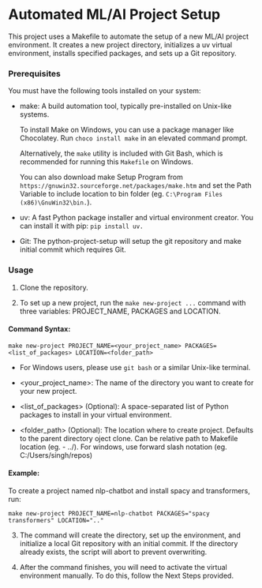# Automated ML/AI Project Setup

This project uses a Makefile to automate the setup of a new ML/AI project environment. It creates a new project directory, initializes a uv virtual environment, installs specified packages, and sets up a Git repository.

### Prerequisites

You must have the following tools installed on your system:

- make: A build automation tool, typically pre-installed on Unix-like systems.

  To install Make on Windows, you can use a package manager like Chocolatey. Run `choco install make` in an elevated command prompt.

  Alternatively, the `make` utility is included with Git Bash, which is recommended for running this `Makefile` on Windows.

  You can also download make Setup Program from `https://gnuwin32.sourceforge.net/packages/make.htm` and set the Path Variable to include location to bin folder (eg. `C:\Program Files (x86)\GnuWin32\bin.`).
  
- uv: A fast Python package installer and virtual environment creator. You can install it with pip: `pip install uv.`

- Git: The python-project-setup will setup the git repository and make initial commit which requires Git.
    
### Usage

1. Clone the repository.

2. To set up a new project, run the `make new-project ...` command with three variables: PROJECT_NAME, PACKAGES and LOCATION.

  #### Command Syntax:

  `make new-project PROJECT_NAME=<your_project_name> PACKAGES=<list_of_packages> LOCATION=<folder_path>`

- For Windows users, please use `git bash` or a similar Unix-like terminal.

- <your_project_name>: The name of the directory you want to create for your new project.
    
- <list_of_packages> (Optional): A space-separated list of Python packages to install in your virtual environment.

- <folder_path> (Optional): The location where to create project. Defaults to the parent directory oject clone. Can be relative path to Makefile location (eg. - ../). For windows, use forward slash notation (eg. C:/Users/singh/repos)

#### Example:

To create a project named nlp-chatbot and install spacy and transformers, run:

  `make new-project PROJECT_NAME=nlp-chatbot PACKAGES="spacy transformers" LOCATION=".."`
  
3. The command will create the directory, set up the environment, and initialize a local Git repository with an initial commit. If the directory already exists, the script will abort to prevent overwriting.

4. After the command finishes, you will need to activate the virtual environment manually. To do this, follow the Next Steps provided.

